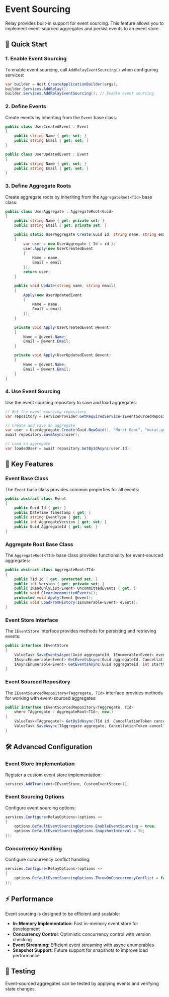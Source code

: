 # Event Sourcing

Relay provides built-in support for event sourcing. This feature allows you to implement event-sourced aggregates and persist events to an event store.

## 🚀 Quick Start

### 1. Enable Event Sourcing

To enable event sourcing, call `AddRelayEventSourcing()` when configuring services:

```csharp
var builder = Host.CreateApplicationBuilder(args);
builder.Services.AddRelay();
builder.Services.AddRelayEventSourcing(); // Enable event sourcing
```

### 2. Define Events

Create events by inheriting from the `Event` base class:

```csharp
public class UserCreatedEvent : Event
{
    public string Name { get; set; }
    public string Email { get; set; }
}

public class UserUpdatedEvent : Event
{
    public string Name { get; set; }
    public string Email { get; set; }
}
```

### 3. Define Aggregate Roots

Create aggregate roots by inheriting from the `AggregateRoot<TId>` base class:

```csharp
public class UserAggregate : AggregateRoot<Guid>
{
    public string Name { get; private set; }
    public string Email { get; private set; }

    public static UserAggregate Create(Guid id, string name, string email)
    {
        var user = new UserAggregate { Id = id };
        user.Apply(new UserCreatedEvent
        {
            Name = name,
            Email = email
        });
        return user;
    }

    public void Update(string name, string email)
    {
        Apply(new UserUpdatedEvent
        {
            Name = name,
            Email = email
        });
    }

    private void Apply(UserCreatedEvent @event)
    {
        Name = @event.Name;
        Email = @event.Email;
    }

    private void Apply(UserUpdatedEvent @event)
    {
        Name = @event.Name;
        Email = @event.Email;
    }
}
```

### 4. Use Event Sourcing

Use the event sourcing repository to save and load aggregates:

```csharp
// Get the event sourcing repository
var repository = serviceProvider.GetRequiredService<IEventSourcedRepository<UserAggregate, Guid>>();

// Create and save an aggregate
var user = UserAggregate.Create(Guid.NewGuid(), "Murat Genc", "murat.genc@example.com");
await repository.SaveAsync(user);

// Load an aggregate
var loadedUser = await repository.GetByIdAsync(user.Id);
```

## 🎯 Key Features

### Event Base Class

The `Event` base class provides common properties for all events:

```csharp
public abstract class Event
{
    public Guid Id { get; }
    public DateTime Timestamp { get; }
    public string EventType { get; }
    public int AggregateVersion { get; set; }
    public Guid AggregateId { get; set; }
}
```

### Aggregate Root Base Class

The `AggregateRoot<TId>` base class provides functionality for event-sourced aggregates:

```csharp
public abstract class AggregateRoot<TId>
{
    public TId Id { get; protected set; }
    public int Version { get; private set; }
    public IReadOnlyList<Event> UncommittedEvents { get; }
    public void ClearUncommittedEvents();
    protected void Apply(Event @event);
    public void LoadFromHistory(IEnumerable<Event> events);
}
```

### Event Store Interface

The `IEventStore` interface provides methods for persisting and retrieving events:

```csharp
public interface IEventStore
{
    ValueTask SaveEventsAsync(Guid aggregateId, IEnumerable<Event> events, int expectedVersion, CancellationToken cancellationToken = default);
    IAsyncEnumerable<Event> GetEventsAsync(Guid aggregateId, CancellationToken cancellationToken = default);
    IAsyncEnumerable<Event> GetEventsAsync(Guid aggregateId, int startVersion, int endVersion, CancellationToken cancellationToken = default);
}
```

### Event Sourced Repository

The `IEventSourcedRepository<TAggregate, TId>` interface provides methods for working with event-sourced aggregates:

```csharp
public interface IEventSourcedRepository<TAggregate, TId>
    where TAggregate : AggregateRoot<TId>, new()
{
    ValueTask<TAggregate?> GetByIdAsync(TId id, CancellationToken cancellationToken = default);
    ValueTask SaveAsync(TAggregate aggregate, CancellationToken cancellationToken = default);
}
```

## 🛠️ Advanced Configuration

### Event Store Implementation

Register a custom event store implementation:

```csharp
services.AddTransient<IEventStore, CustomEventStore>();
```

### Event Sourcing Options

Configure event sourcing options:

```csharp
services.Configure<RelayOptions>(options =>
{
    options.DefaultEventSourcingOptions.EnableEventSourcing = true;
    options.DefaultEventSourcingOptions.SnapshotInterval = 50;
});
```

### Concurrency Handling

Configure concurrency conflict handling:

```csharp
services.Configure<RelayOptions>(options =>
{
    options.DefaultEventSourcingOptions.ThrowOnConcurrencyConflict = false;
});
```

## ⚡ Performance

Event sourcing is designed to be efficient and scalable:

- **In-Memory Implementation**: Fast in-memory event store for development
- **Concurrency Control**: Optimistic concurrency control with version checking
- **Event Streaming**: Efficient event streaming with async enumerables
- **Snapshot Support**: Future support for snapshots to improve load performance

## 🧪 Testing

Event-sourced aggregates can be tested by applying events and verifying state changes.
